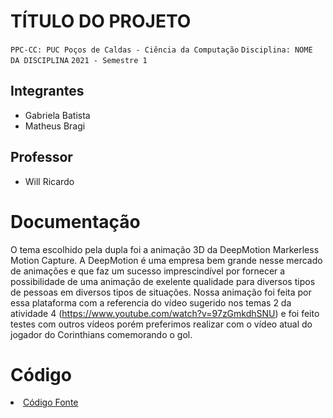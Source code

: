 # TÍTULO DO PROJETO

`PPC-CC: PUC Poços de Caldas - Ciência da Computação`
`Disciplina: NOME DA DISCIPLINA`
`2021 - Semestre 1`

## Integrantes

- Gabriela Batista
- Matheus Bragi

## Professor

- Will Ricardo

# Documentação

O tema escolhido pela dupla foi a animação 3D da DeepMotion Markerless Motion Capture. A DeepMotion é uma empresa bem grande nesse mercado de animações e que faz um sucesso imprescindível por fornecer a possibilidade de uma animação de exelente qualidade para diversos tipos de pessoas em diversos tipos de situações. Nossa animação foi feita por essa plataforma com a referencia do vídeo sugerido nos temas 2 da atividade 4 (https://www.youtube.com/watch?v=97zGmkdhSNU) e foi feito testes com outros vídeos porém preferimos realizar com o vídeo atual do jogador do Corinthians comemorando o gol. 

# Código

<li><a href="src/README.md"> Código Fonte</a></li>
